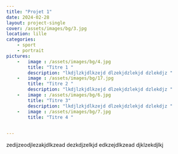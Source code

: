 ```yaml
---
title: "Projet 1"
date: 2024-02-28
layout: project-single
cover: /assets/images/bg/3.jpg
location: lille
categories:
    - sport
    - portrait
pictures:
    -   image : /assets/images/bg/4.jpg
        title: "Titre 1 "
        description: "lkdjlzkjdlkzejd dlzekjdzlekjd dzlekdjz "
    -   image : /assets/images/bg/17.jpg
        title: "Titre 2 "
        description: "lkdjlzkjdlkzejd dlzekjdzlekjd dzlekdjz "
    -   image : /assets/images/bg/6.jpg
        title: "Titre 3"
        description: "lkdjlzkjdlkzejd dlzekjdzlekjd dzlekdjz "
    -   image : /assets/images/bg/7.jpg
        title: "Titre 4 "
  

---
```



zedijzeodjlezakjdlkzead
dezkdjzelkjd
edkzejdlkzead
djklzekdjlkj